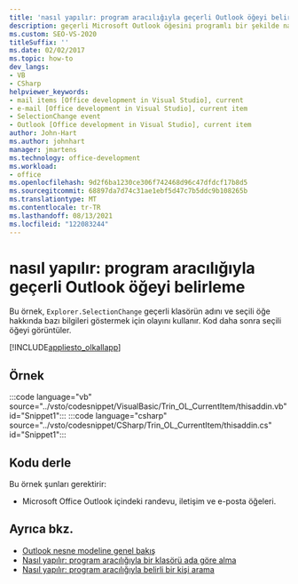 ```yaml
---
title: 'nasıl yapılır: program aracılığıyla geçerli Outlook öğeyi belirleme'
description: geçerli Microsoft Outlook öğesini programlı bir şekilde nasıl belirleyebileceğinizi öğrenin. Bu örnek Explorer. SelectionChange olayını kullanır.
ms.custom: SEO-VS-2020
titleSuffix: ''
ms.date: 02/02/2017
ms.topic: how-to
dev_langs:
- VB
- CSharp
helpviewer_keywords:
- mail items [Office development in Visual Studio], current
- e-mail [Office development in Visual Studio], current item
- SelectionChange event
- Outlook [Office development in Visual Studio], current item
author: John-Hart
ms.author: johnhart
manager: jmartens
ms.technology: office-development
ms.workload:
- office
ms.openlocfilehash: 9d2f6ba1230ce306f742468d96c47dfdcf17b8d5
ms.sourcegitcommit: 68897da7d74c31ae1ebf5d47c7b5ddc9b108265b
ms.translationtype: MT
ms.contentlocale: tr-TR
ms.lasthandoff: 08/13/2021
ms.locfileid: "122083244"
---
```

# <a name="how-to-programmatically-determine-the-current-outlook-item"></a>nasıl yapılır: program aracılığıyla geçerli Outlook öğeyi belirleme
  Bu örnek, `Explorer.SelectionChange` geçerli klasörün adını ve seçili öğe hakkında bazı bilgileri göstermek için olayını kullanır. Kod daha sonra seçili öğeyi görüntüler.

 [!INCLUDE[appliesto_olkallapp](../vsto/includes/appliesto-olkallapp-md.md)]

## <a name="example"></a>Örnek
 :::code language="vb" source="../vsto/codesnippet/VisualBasic/Trin_OL_CurrentItem/thisaddin.vb" id="Snippet1":::
 :::code language="csharp" source="../vsto/codesnippet/CSharp/Trin_OL_CurrentItem/thisaddin.cs" id="Snippet1":::

## <a name="compile-the-code"></a>Kodu derle
 Bu örnek şunları gerektirir:

- Microsoft Office Outlook içindeki randevu, iletişim ve e-posta öğeleri.

## <a name="see-also"></a>Ayrıca bkz.
- [Outlook nesne modeline genel bakış](../vsto/outlook-object-model-overview.md)
- [Nasıl yapılır: program aracılığıyla bir klasörü ada göre alma](../vsto/how-to-programmatically-retrieve-a-folder-by-name.md)
- [Nasıl yapılır: program aracılığıyla belirli bir kişi arama](../vsto/how-to-programmatically-search-for-a-specific-contact.md)
